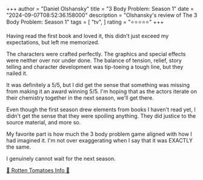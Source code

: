 +++
author = "Daniel Olshansky"
title = "3 Body Problem: Season 1"
date = "2024-09-07T08:52:36.158000"
description = "Olshansky's review of The 3 Body Problem: Season 1"
tags = [
    "tv",
]
rating = "⭐⭐⭐⭐⭐"
+++

Having read the first book and loved it, this didn't just exceed my expectations,
but left me memorized.

The characters were crafted perfectly. The graphics and special effects were neither
over nor under done. The balance of tension, relief, story telling and character development
was tip-toeing a tough line, but they nailed it.

It was definitely a 5/5, but I did get the sense that something was missing from making
it an award winning 5/5. I'm hoping that as the actors iterate on their chemistry together
in the next season, we'll get there.

Even though the first season drew elements from books I haven't read yet, I didn't
get the sense that they were spoiling anything. They did justice to the source material,
and more so.

My favorite part is how much the 3 body problem game aligned with how I had imagined it.
I'm not over exaggerating when I say that it was EXACTLY the same.

I genuinely cannot wait for the next season.

[🍅 Rotten Tomatoes Info 🍅](https://www.rottentomatoes.com/tv/3_body_problem/s01)
